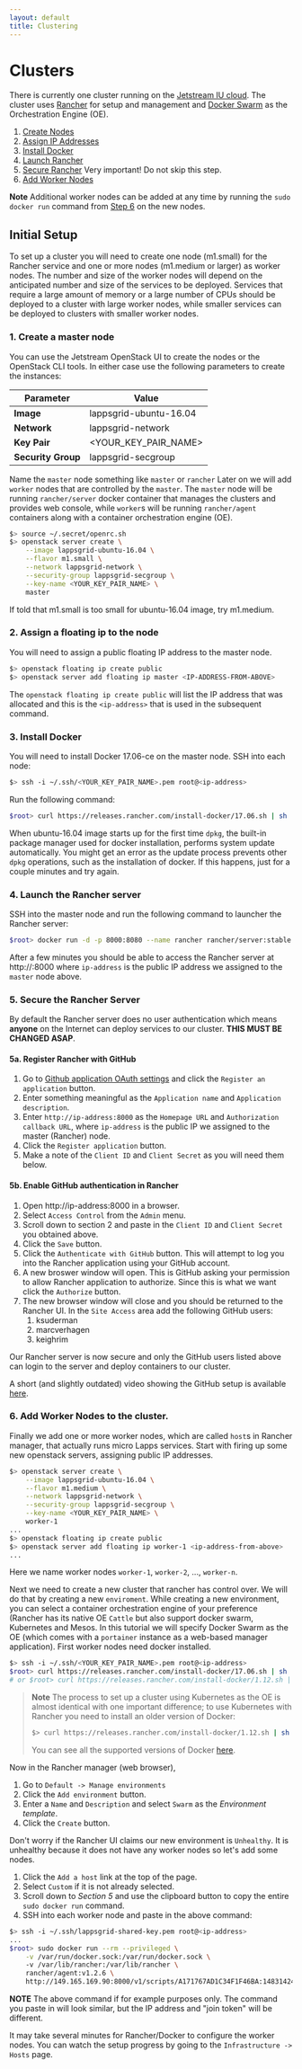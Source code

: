 ```yaml
---
layout: default
title: Clustering
---
```


# Clusters

There is currently one cluster running on the [Jetstream IU cloud](https://iu.jetstream-cloud.org/dashboard).  The cluster uses [Rancher](http://rancher.com) for setup and management and [Docker Swarm](https://docs.docker.com/engine/swarm/) as the Orchestration Engine (OE).

1. [Create Nodes](#create)
1. [Assign IP Addresses](#assign)
1. [Install Docker](#docker)
1. [Launch Rancher](#rancer)
1. [Secure Rancher](#secure) Very important! Do not skip this step.
1. [Add Worker Nodes](#workers)

**Note** Additional worker nodes can be added at any time by running the `sudo docker run` command from [Step 6](#workers) on the new nodes.

## Initial Setup

To set up a cluster you will need to create one node (m1.small) for the Rancher service and one or more nodes (m1.medium or larger) as worker nodes.  The number and size of the worker nodes will depend on the anticipated number and size of the services to be deployed.  Services that require a large amount of memory or a large number of CPUs should be deployed to a cluster with large worker nodes, while smaller services can be deployed to clusters with smaller worker nodes.

<a name="create"></a>
### 1. Create a master node

You can use the Jetstream OpenStack UI to create the nodes or the OpenStack CLI tools.  In either case use the following parameters to create the instances:

| Parameter | Value |
|-----------|-------|
| **Image** | lappsgrid-ubuntu-16.04 |
| **Network** | lappsgrid-network |
| **Key Pair** | <YOUR_KEY_PAIR_NAME>  |
| **Security Group** | lappsgrid-secgroup |

Name the `master` node something like `master` or `rancher` 
Later on we will add `worker` nodes that are controlled by the `master`. The `master` node will be running `rancher/server` docker container that manages the clusters and provides web console, while `worker`s will be running `rancher/agent` containers along with a container orchestration engine (OE).

``` bash
$> source ~/.secret/openrc.sh
$> openstack server create \
    --image lappsgrid-ubuntu-16.04 \
    --flavor m1.small \
    --network lappsgrid-network \
    --security-group lappsgrid-secgroup \
    --key-name <YOUR_KEY_PAIR_NAME> \
    master
``` 

If told that m1.small is too small for ubuntu-16.04 image, try m1.medium.

<a name="assign"></a>
### 2. Assign a floating ip to the node

You will need to assign a public floating IP address to the master node.

```bash
$> openstack floating ip create public
$> openstack server add floating ip master <IP-ADDRESS-FROM-ABOVE> 
```

The `openstack floating ip create public` will list the IP address that was allocated and this is the `<ip-address>` that is used in the subsequent command.

<a name="docker"></a>
### 3. Install Docker

You will need to install Docker 17.06-ce on the master node.
SSH into each node:
 
```bash
$> ssh -i ~/.ssh/<YOUR_KEY_PAIR_NAME>.pem root@<ip-address>
```

Run the following command:

```bash
$root> curl https://releases.rancher.com/install-docker/17.06.sh | sh
```

When ubuntu-16.04 image starts up for the first time `dpkg`, the built-in package manager used for docker installation, performs system update automatically. 
You might get an error as the update process prevents other `dpkg` operations, such as the installation of docker. 
If this happens, just for a couple minutes and try again.

<a name="rancher"></a>

### 4. Launch the Rancher server

SSH into the master node and run the following command to launcher the Rancher server:

```bash
$root> docker run -d -p 8000:8080 --name rancher rancher/server:stable
```

After a few minutes you should be able to access the Rancher server at http://<IP-ADDRESS>:8000 where `ip-address` is the public IP address we assigned to the `master` node above.

<a name="secure"></a>
### 5. Secure the Rancher Server

By default the Rancher server does no user authentication which means **anyone** on the Internet can deploy services to our cluster.  **THIS MUST BE CHANGED ASAP**.

#### 5a. Register Rancher with GitHub
1. Go to [Github application OAuth settings](https://github.com/organizations/lapps/settings/applications) and click the `Register an application` button.
1. Enter something meaningful as the `Application name` and `Application description`.
1. Enter `http://ip-address:8000` as the `Homepage URL` and `Authorization callback URL`, where `ip-address` is the public IP we assigned to the master (Rancher) node.
1. Click the `Register application` button.
1. Make a note of the `Client ID` and `Client Secret` as you will need them below.

#### 5b. Enable GitHub authentication in Rancher
1. Open http://ip-address:8000 in a browser.
1. Select `Access Control` from the `Admin` menu.
1. Scroll down to section 2 and paste in the `Client ID` and `Client Secret` you obtained above.
1. Click the `Save` button.
1. Click the `Authenticate with GitHub` button. This will attempt to log you into the Rancher application using your GitHub account.
1. A new broswer window will open.  This is GitHub asking your permission to allow Rancher application to authorize. Since this is what we want click the `Authorize` button.
1. The new browser window will close and you should be returned to the Rancher UI. In the `Site Access` area add the following GitHub users:
    1. ksuderman
    1. marcverhagen
    1. keighrim
 
Our Rancher server is now secure and only the GitHub users listed above can login to the server and deploy containers to our cluster.

A short (and slightly outdated) video showing the GitHub setup is available [here](http://rancher.com/rancher-now-supports-github-oauth/).

<a name="workers"></a>
### 6. Add Worker Nodes to the cluster.

Finally we add one or more worker nodes, which are called `host`s in Rancher manager, that actually runs micro Lapps services. 
Start with firing up some new openstack servers, assigning public IP addresses.

``` bash
$> openstack server create \
    --image lappsgrid-ubuntu-16.04 \
    --flavor m1.medium \
    --network lappsgrid-network \
    --security-group lappsgrid-secgroup \
    --key-name <YOUR_KEY_PAIR_NAME> \
    worker-1
...
$> openstack floating ip create public
$> openstack server add floating ip worker-1 <ip-address-from-above>
...
```

Here we name worker nodes `worker-1`, `worker-2`, ..., `worker-n`.

Next we need to create a new cluster that rancher has control over. We will do that by creating a new `enviroment`. While creating a new environment, you can select a container orchestration engine of your preference (Rancher has its native OE `Cattle` but also support docker swarm, Kubernetes and Mesos.
In this tutorial we will specify Docker Swarm as the OE (which comes with a `portainer` instance as a web-based manager application). First worker nodes need docker installed. 


```bash
$> ssh -i ~/.ssh/<YOUR_KEY_PAIR_NAME>.pem root@<ip-address>
$root> curl https://releases.rancher.com/install-docker/17.06.sh | sh 
# or $root> curl https://releases.rancher.com/install-docker/1.12.sh | sh
```

> **Note** The process to set up a cluster using Kubernetes as the OE is almost identical with one important difference; to use Kubernetes with Rancher you need to install an older version of Docker:
> 
> ```bash
> $> curl https://releases.rancher.com/install-docker/1.12.sh | sh
> ```
> 
> You can see all the supported versions of Docker [here](http://rancher.com/docs/rancher/latest/en/hosts/#supported-docker-versions).

Now in the Rancher manager (web browser), 

1. Go to `Default -> Manage environments`
1. Click the `Add environment` button.
1. Enter a `Name` and `Description` and select `Swarm` as the *Environment template*.
1. Click the `Create` button.

Don't worry if the Rancher UI claims our new environment is `Unhealthy`. It is unhealthy because it does not have any worker nodes so let's add some nodes.

1. Click the `Add a host` link at the top of the page.
1. Select `Custom` if it is not already selected.
1. Scroll down to *Section 5* and use the clipboard button to copy the entire `sudo docker run` command.
1. SSH into each worker node and paste in the above command:

```bash
$> ssh -i ~/.ssh/lappsgrid-shared-key.pem root@<ip-address>
...
$root> sudo docker run --rm --privileged \
    -v /var/run/docker.sock:/var/run/docker.sock \ 
    -v /var/lib/rancher:/var/lib/rancher \
    rancher/agent:v1.2.6 \
    http://149.165.169.90:8000/v1/scripts/A171767AD1C34F1F46BA:1483142400000:YXu6RtzQSIzcfx5dpLENWwJRY
```

**NOTE** The above command if for example purposes only.  The command you paste in will look similar, but the IP address and "join token" will be different.

It may take several minutes for Rancher/Docker to configure the worker nodes.  You can watch the setup progress by going to the `Infrastructure -> Hosts` page.
